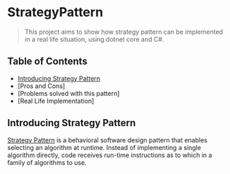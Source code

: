 # StrategyPattern
> This project aims to show how strategy pattern can be implemented in a real life situation, using dotnet core and C#.

## Table of Contents
* [Introducing Strategy Pattern](#introducing-strategy-pattern)
* [Pros and Cons]
* [Problems solved with this pattern]
* [Real Life Implementation]

## Introducing Strategy Pattern
[Strategy Pattern](https://en.wikipedia.org/wiki/Strategy_pattern) is a behavioral software design pattern that enables selecting an algorithm at runtime. Instead of implementing a single algorithm directly, code receives run-time instructions as to which in a family of algorithms to use.
